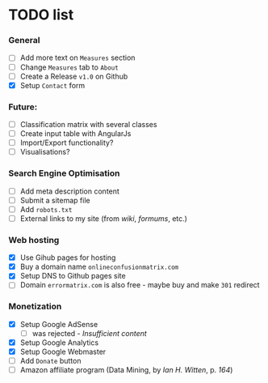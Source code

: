 # TODO list

### General
- [ ] Add more text on `Measures` section
- [ ] Change `Measures` tab to `About`
- [ ] Create a Release `v1.0` on Github
- [x] Setup `Contact` form

### Future:
- [ ] Classification matrix with several classes 
- [ ] Create input table with AngularJs
- [ ] Import/Export functionality?
- [ ] Visualisations?

### Search Engine Optimisation
- [ ] Add meta description content
- [ ] Submit a sitemap file
- [ ] Add `robots.txt`
- [ ] External links to my site (from *wiki*, *formums*, etc.)  

### Web hosting
- [x] Use Gihub pages for hosting
- [x] Buy a domain name `onlineconfusionmatrix.com`
- [x] Setup DNS to Github pages site
- [ ] Domain `errormatrix.com` is also free - maybe buy and make `301` redirect

### Monetization
- [x] Setup Google AdSense
  - [ ] was rejected - *Insufficient content*
- [x] Setup Google Analytics
- [x] Setup Google Webmaster
- [ ] Add `Donate` button
- [ ] Amazon affiliate program (Data Mining, by *Ian H. Witten*, p. *164*)

